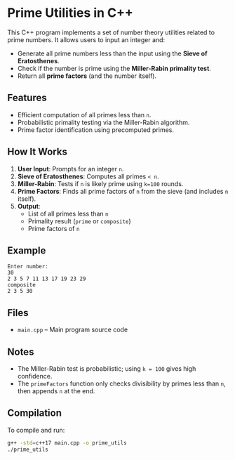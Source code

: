 # Prime Utilities in C++

This C++ program implements a set of number theory utilities related to prime numbers. It allows users to input an integer and:

- Generate all prime numbers less than the input using the **Sieve of Eratosthenes**.
- Check if the number is prime using the **Miller-Rabin primality test**.
- Return all **prime factors** (and the number itself).

## Features

- Efficient computation of all primes less than `n`.
- Probabilistic primality testing via the Miller-Rabin algorithm.
- Prime factor identification using precomputed primes.

## How It Works

1. **User Input**: Prompts for an integer `n`.
2. **Sieve of Eratosthenes**: Computes all primes `< n`.
3. **Miller-Rabin**: Tests if `n` is likely prime using `k=100` rounds.
4. **Prime Factors**: Finds all prime factors of `n` from the sieve (and includes `n` itself).
5. **Output**:
   - List of all primes less than `n`
   - Primality result (`prime` or `composite`)
   - Prime factors of `n`

## Example

```
Enter number: 
30
2 3 5 7 11 13 17 19 23 29 
composite
2 3 5 30 
```

## Files

- `main.cpp` – Main program source code

## Notes

- The Miller-Rabin test is probabilistic; using `k = 100` gives high confidence.
- The `primeFactors` function only checks divisibility by primes less than `n`, then appends `n` at the end.

## Compilation

To compile and run:

```bash
g++ -std=c++17 main.cpp -o prime_utils
./prime_utils
